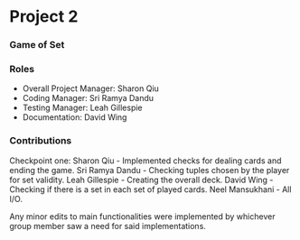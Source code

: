 # Project 2
### Game of Set

### Roles
* Overall Project Manager: Sharon Qiu
* Coding Manager: Sri Ramya Dandu
* Testing Manager: Leah Gillespie
* Documentation: David Wing 

### Contributions
Checkpoint one:
Sharon Qiu - Implemented checks for dealing cards and ending the game.
Sri Ramya Dandu - Checking tuples chosen by the player for set validity.
Leah Gillespie - Creating the overall deck.
David Wing - Checking if there is a set in each set of played cards.
Neel Mansukhani - All I/O.

Any minor edits to main functionalities were implemented by whichever group member saw a need for said implementations.
